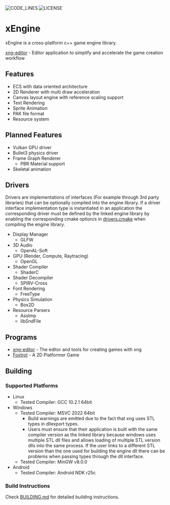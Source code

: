 <div>
  <img alt="CODE_LINES" src="https://img.shields.io/tokei/lines/github/vetux/xng" align="left">
  <img alt="LICENSE" src="https://img.shields.io/github/license/vetux/xng" align="left">
</div>

<br>

# xEngine

xEngine is a cross-platform c++ game engine library.

[xng-editor](https://github.com/vetux/xng-editor) - Editor application to simplify and accelerate the game creation
workflow

## Features

- ECS with data oriented architecture
- 2D Renderer with multi draw acceleration
- Canvas layout engine with reference scaling support
- Text Rendering
- Sprite Animation
- PAK file format
- Resource system

## Planned Features

- Vulkan GPU driver
- Bullet3 physics driver
- Frame Graph Renderer
    - PBR Material support
- Skeletal animation
 
## Drivers

Drivers are implementations of interfaces (For example through 3rd party libraries) that can be optionally compiled into the engine library. If a driver interface implementation type is instantiated in an application the corresponding driver must be defined by the linked engine library by enabling the corresponding cmake option/s in [drivers.cmake](cmake/drivers.cmake) when compiling the engine library.

- Display Manager
    - GLFW
- 3D Audio
    - OpenAL-Soft
- GPU (Render, Compute, Raytracing)
    - OpenGL
- Shader Compiler
    - ShaderC
- Shader Decompiler
    - SPIRV-Cross  
- Font Rendering
    - FreeType
- Physics Simulation
    - Box2D
- Resource Parsers
    - AssImp
    - libSndFile

## Programs

- [xng-editor](https://github.com/vetux/xng-editor) - The editor and tools for creating games with xng
- [Foxtrot](https://github.com/vetux/foxtrot) - A 2D Platformer Game

## Building

### Supported Platforms

- Linux
    - Tested Compiler: GCC 10.2.1 64bit
- Windows
    - Tested Compiler: MSVC 2022 64bit
        - Build warnings are emitted due to the fact that xng uses STL types in dllexport types.
        - Users must ensure that their application is built with the same compiler version as the linked library because
          windows uses multiple STL dll files and allows loading of multiple STL version dlls into the same process. If
          the user links to a different STL version than the one used for building the engine dll there can be problems
          when passing types through the dll interface.
    - Tested Compiler: MinGW v8.0.0
- Android
    - Tested Compiler: Android NDK r25c

### Build Instructions

Check [BUILDING.md](BUILDING.md) for detailed building instructions.